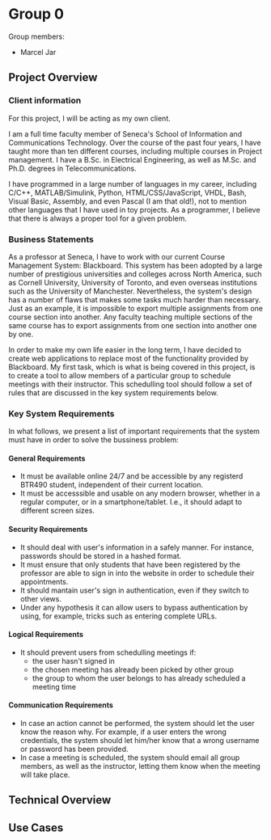 # Group 0

Group members:
* Marcel Jar

## Project Overview

### Client information
For this project, I will be acting as my own client. 

I am a full time faculty member of Seneca's School of Information and Communications Technology.  Over the course of the past four years, I have taught more than ten different courses, including multiple courses in Project management. I have a B.Sc. in Electrical Engineering, as well as M.Sc. and Ph.D. degrees in Telecommunications.

I have programmed in a large number of languages in  my career, including C/C++, MATLAB/Simulink, Python, HTML/CSS/JavaScript, VHDL, Bash, Visual Basic, Assembly, and even Pascal (I am that old!), not to mention other languages that I have used in toy projects. As a programmer, I believe that there is always a proper tool for a given problem.

### Business Statements
As a professor at Seneca, I have to work with our current Course Management System: Blackboard. This system has been adopted by a large number of prestigious universities and colleges across North America, such as Cornell University, University of Toronto, and even overseas institutions such as the University of Manchester. Nevertheless, the system's design has a number of flaws that makes some tasks much harder than necessary. Just as an example, it is impossible to export multiple assignments from one course section into another. Any faculty teaching multiple sections of the same course has to export assignments from one section into another one by one.

In order to make my own life easier in the long term, I have decided to create web applications to replace most of the functionality provided by Blackboard. My first task, which is what is being covered in this project, is to create a tool to allow members of a particular group to schedule meetings with their instructor. This schedulling tool should follow a set of rules that are discussed in the key system requirements below.


### Key System Requirements
In what follows, we present a list of important requirements that the system must have in order to solve the bussiness problem:

#### General Requirements
* It must be available online 24/7 and be accessible by any registerd BTR490 student, independent of their current location.
* It must be accesssible and usable on any modern browser, whether in a regular computer, or in a smartphone/tablet. I.e., it should adapt to different screen sizes.

#### Security Requirements
* It should deal with user's information in a safely manner. For instance, passwords should be stored in a hashed format.
* It must ensure that only students that have been registered by the professor are able to sign in into the website in order to schedule their appointments.
* It should mantain user's sign in authentication, even if they switch to other views.
* Under any hypothesis it can allow users to bypass authentication by using, for example, tricks such as entering complete URLs.

#### Logical Requirements 
* It should prevent users from schedulling meetings if:
  * the user hasn't signed in
  * the chosen meeting has already been picked by other group
  * the group to whom the user belongs to has already scheduled a meeting time

#### Communication Requirements
* In case an action cannot be performed, the system should let the user know the reason why. For example, if a user enters the wrong credentials, the system should let him/her know that a wrong username or password has been provided.
* In case a meeting is scheduled, the system should email all group members, as well as the instructor, letting them know when the meeting will take place.


## Technical Overview

## Use Cases
